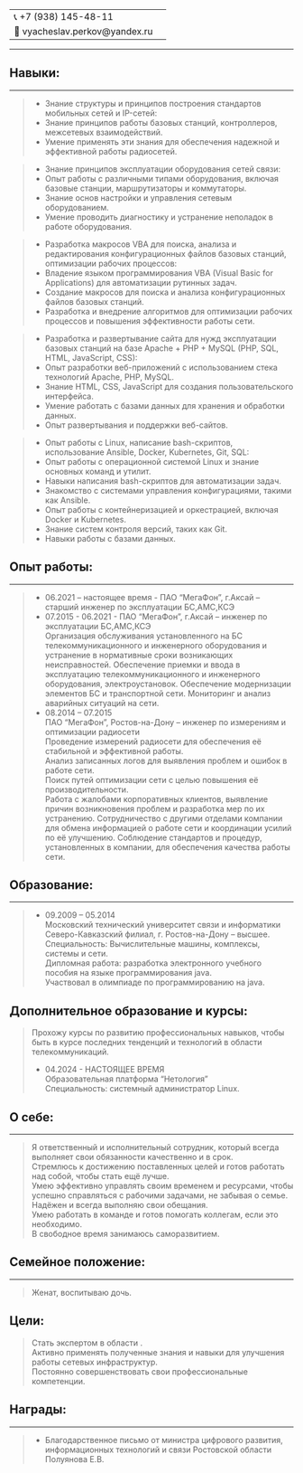 <table>
  <tr>
    <td>📞 +7 (938) 145-48-11  </td>
    <td rowspan="2"> </tr>
  <tr>
    <td> 📧 vyacheslav.perkov@yandex.ru </td>
  </tr>
</table>

* * *

## Навыки:  
* * *

> *  Знание структуры и принципов построения стандартов мобильных сетей и IP-сетей:  
> *  Знание принципов работы базовых станций, контроллеров, межсетевых взаимодействий.  
> *  Умение применять эти знания для обеспечения надежной и эффективной работы радиосетей.  

> *  Знание принципов эксплуатации оборудования сетей связи:  
> *  Опыт работы с различными типами оборудования, включая базовые станции, маршрутизаторы и коммутаторы.  
> *  Знание основ настройки и управления сетевым оборудованием.  
> *  Умение проводить диагностику и устранение неполадок в работе оборудования.  

> *  Разработка макросов VBA для поиска, анализа и редактирования конфигурационных файлов базовых станций, оптимизации рабочих процессов:  
> *  Владение языком программирования VBA (Visual Basic for Applications) для автоматизации рутинных задач.  
> *  Создание макросов для поиска и анализа конфигурационных файлов базовых станций.  
> *  Разработка и внедрение алгоритмов для оптимизации рабочих процессов и повышения эффективности работы сети.  

> * Разработка и развертывание сайта для нужд эксплуатации базовых станций на базе Apache + PHP + MySQL (PHP, SQL, HTML, JavaScript, CSS):  
> *  Опыт разработки веб-приложений с использованием стека технологий Apache, PHP, MySQL.  
> *  Знание HTML, CSS, JavaScript для создания пользовательского интерфейса.  
> *  Умение работать с базами данных для хранения и обработки данных.  
> *  Опыт развертывания и поддержки веб-сайтов.  

> *  Опыт работы с Linux, написание bash-скриптов, использование Ansible, Docker, Kubernetes, Git, SQL:  
> *  Опыт работы с операционной системой Linux и знание основных команд и утилит.  
> *  Навыки написания bash-скриптов для автоматизации задач.  
> *  Знакомство с системами управления конфигурациями, такими как Ansible.  
> *  Опыт работы с контейнеризацией и оркестрацией, включая Docker и Kubernetes.  
> *  Знание систем контроля версий, таких как Git.  
> *  Навыки работы с базами данных.  

## Опыт работы:  
* * *  
> * 06.2021 – настоящее время - ПАО “МегаФон”, г.Аксай – старший инженер по эксплуатации БС,АМС,КСЭ  
> * 07.2015 - 06.2021 - ПАО “МегаФон”, г.Аксай – инженер по эксплуатации БС,АМС,КСЭ  
> Организация обслуживания установленного на БС телекоммуникационного и инженерного оборудования и устранение в нормативные сроки возникающих неисправностей.
> Обеспечение приемки и ввода в эксплуатацию телекоммуникационного и инженерного оборудования, электроустановок.
> Обеспечение модернизации элементов БС и транспортной сети.
> Мониторинг и анализ аварийных ситуаций на сети.  
> * 08.2014 – 07.2015  
> ПАО “МегаФон”, Ростов-на-Дону – инженер по измерениям и оптимизации радиосети  
> Проведение измерений радиосети для обеспечения её стабильной и эффективной работы.  
> Анализ записанных логов для выявления проблем и ошибок в работе сети.  
> Поиск путей оптимизации сети с целью повышения её производительности.  
> Работа с жалобами корпоративных клиентов, выявление причин возникновения проблем и разработка мер по их устранению.
> Сотрудничество с другими отделами компании для обмена информацией о работе сети и координации усилий по её улучшению. Соблюдение стандартов и процедур, установленных в компании, для обеспечения качества работы сети.

##  Образование:  
* * *
> * 09.2009 – 05.2014  
> Московский технический университет связи и информатики Северо-Кавказский филиал, г. Ростов-на-Дону – высшее.  
> Специальность: Вычислительные машины, комплексы, системы и сети.  
> Дипломная работа: разработка электронного учебного пособия на языке программирования java.  
> Участвовал в олимпиаде по программированию на java.  

## Дополнительное образование и курсы:  
>  Прохожу курсы по развитию профессиональных навыков, чтобы быть в курсе последних тенденций и технологий в области телекоммуникаций.  
> * 04.2024 - НАСТОЯЩЕЕ ВРЕМЯ  
> Образовательная платформа “Нетология”  
> Специальность: системный администратор Linux.  

##  О себе:  

* * *
> Я ответственный и исполнительный сотрудник, который всегда выполняет свои обязанности качественно и в срок.  
> Стремлюсь к достижению поставленных целей и готов работать над собой, чтобы стать ещё лучше.   
> Умею эффективно управлять своим временем и ресурсами, чтобы успешно справляться с рабочими задачами, не забывая о семье.   
> Надёжен и всегда выполняю свои обещания.   
> Умею работать в команде и готов помогать коллегам, если это необходимо.  
> В свободное время занимаюсь саморазвитием.
> 
##  Семейное положение:  
* * *
>  Женат, воспитываю дочь.
> 
##  Цели:  

>  Стать экспертом в области .  
>  Активно применять полученные знания и навыки для улучшения работы сетевых инфраструктур.  
>  Постоянно совершенствовать свои профессиональные компетенции.

## Награды:  
* * *
>   
> * Благодарственное письмо от министра цифрового развития, информационных технологий и связи Ростовской области Полуянова Е.В.  
>   
